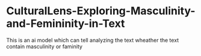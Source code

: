 # CulturalLens-Exploring-Masculinity-and-Femininity-in-Text
This is an ai model which can tell analyzing the text wheather the text contain masculinity or faminity

